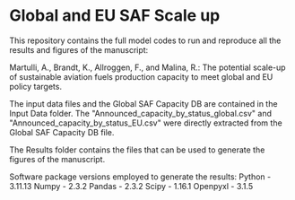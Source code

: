 # Global and EU SAF Scale up 
This repository contains the full model codes to run and reproduce all the results and figures of the manuscript:

Martulli, A., Brandt, K., Allroggen, F., and Malina, R.: The potential scale-up of sustainable aviation fuels production capacity to meet global and EU policy targets.

The input data files and the Global SAF Capacity DB are contained in the Input Data folder. The "Announced_capacity_by_status_global.csv" and "Announced_capacity_by_status_EU.csv" were directly extracted from the Global SAF Capacity DB file.

The Results folder contains the files that can be used to generate the figures of the manuscript.

Software package versions employed to generate the results:
Python - 3.11.13
Numpy - 2.3.2
Pandas - 2.3.2
Scipy - 1.16.1
Openpyxl - 3.1.5

